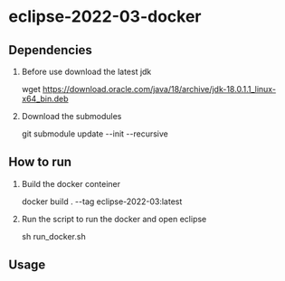 # eclipse-2022-03-docker

## Dependencies

1. Before use download the latest jdk

	wget https://download.oracle.com/java/18/archive/jdk-18.0.1.1_linux-x64_bin.deb

2. Download the submodules

	git submodule update --init --recursive

## How to run

1. Build the docker conteiner

	docker build . --tag eclipse-2022-03:latest

2. Run the script to run the docker and open eclipse

	sh run_docker.sh


## Usage
